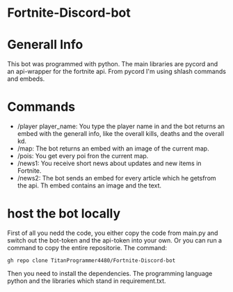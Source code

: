 # Fortnite-Discord-bot

# Generall Info
This bot was programmed with python. The main libraries are pycord and an api-wrapper for the fortnite api. From pycord I'm using shlash commands and embeds.

# Commands
- /player player_name: You type the player name in and the bot returns an embed with the generall info, like the overall kills, deaths and the overall kd.
- /map: The bot returns an embed with an image of the current map.
- /pois: You get every poi fron the current map.
- /news1: You receive short news about updates and new items in Fortnite.
- /news2: The bot sends an embed for every article which he getsfrom the api. Th embed contains an image and the text.

# host the bot locally
First of all you nedd the code, you either copy the code from main.py and switch out the bot-token and the api-token into your own.
Or you can run a command to copy the entire repositorie.
The command:
```
gh repo clone TitanProgrammer4480/Fortnite-Discord-bot
```
Then you need to install the dependencies. The programming language python and the libraries which stand in requirement.txt.
